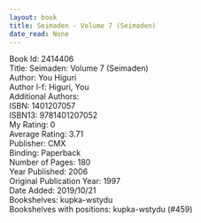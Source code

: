```yaml
---
layout: book
title: Seimaden - Volume 7 (Seimaden)
date_read: None
---
```


Book Id: 2414406<br />
Title: Seimaden: Volume 7 (Seimaden)<br />
Author: You Higuri<br />
Author l-f: Higuri, You<br />
Additional Authors: <br />
ISBN: 1401207057<br />
ISBN13: 9781401207052<br />
My Rating: 0<br />
Average Rating: 3.71<br />
Publisher: CMX<br />
Binding: Paperback<br />
Number of Pages: 180<br />
Year Published: 2006<br />
Original Publication Year: 1997<br />
Date Added: 2019/10/21<br />
Bookshelves: kupka-wstydu<br />
Bookshelves with positions: kupka-wstydu (#459)<br />

